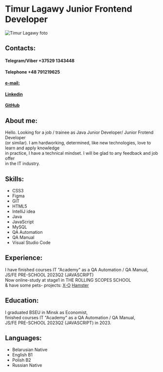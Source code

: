 # Timur Lagawy Junior Frontend Developer

![Timur Lagawy foto](https://avatars.githubusercontent.com/u/99760868?v=4)

## Contacts:

#### Telegram/Viber +37529 1343448

#### Telephone +48 791219625

#### [e-mail:](timurtagirovich@mail.ru)

#### [Linkedin](https://www.linkedin.com/in/timur-lagawy/)

#### [GitHub](https://github.com/TimurLagawy)

## About me:

Hello. Looking for a job / trainee as Java Junior Developer/ Junior Frotend Developer\
 (or similar). I am hardworking, determined, like new technologies, love to learn and apply knowledge\
 in practice, I have a technical mindset. I will be glad to any feedback and job offer\
 in the IT industry.

## Skills:

- CSS3
- Figma
- GIT
- HTML5
- IntelliJ idea
- Java
- JavaScript
- MySQL
- QA Automation
- QA Manual
- Visual Studio Code

## Experience:

I have finished courses IT "Academy" as a QA Automation / QA Manual,\
JS/FE PRE-SCHOOL 2023Q2 (JAVASCRIPT)\
Now online-study at stage1 in THE ROLLING SCOPES SCHOOL\
& have some pets- projects: [X-O](https://x-o-game-timurlagawy.netlify.app/) [Hamster](https://hamster-game-timurlagawy.netlify.app/)

## Education:

I graduated BSEU in Minsk as Economist,\
finished courses IT "Academy" as a QA Automation / QA Manual,\
JS/FE PRE-SCHOOL 2023Q2 (JAVASCRIPT) in 2023.

## Languages:

- Belarusian Native
- English B1
- Polish B2
- Russian Native
